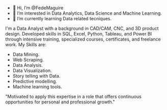 - 👋 Hi, I’m @FedeMaguire
- 👀 I’m interested in Data Analytics, Data Science and Machine Learning.
- 🌱 I’m currently learning Data related tecniques.

I'm a Data Analyst with a background in CAD/CAM, CNC, and 3D product design.
Developed skills in SQL, Excel, Python, Tableau, and Power BI through intensive training, specialized courses, certificates, and freelance work.
My Skills are:
- Data Mining.
- Web Scraping.
- Data Analysis.
- Data Visualization.
- Story telling with Data.
- Predictive modelling.
- Machine learning tools.

"Motivated to apply this expertise in a role that offers 
continuous opportunities for personal and professional growth."
